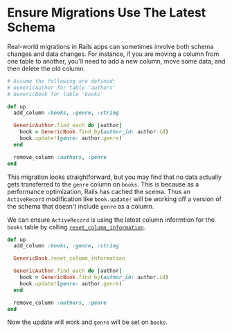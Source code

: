 # Ensure Migrations Use The Latest Schema

Real-world migrations in Rails apps can sometimes involve both schema changes
and data changes. For instance, if you are moving a column from one table to
another, you'll need to add a new column, move some data, and then delete the
old column.

```ruby
# Assume the following are defined:
# GenericAuthor for table 'authors'
# GenericBook for table 'books'

def up
  add_column :books, :genre, :string

  GenericAuthor.find_each do |author|
    book = GenericBook.find_by(author_id: author.id)
    book.update!(genre: author.genre)
  end

  remove_column :authors, :genre
end
```

This migration looks straightforward, but you may find that no data actually
gets transferred to the `genre` column on `books`. This is because as a
performance optimization, Rails has cached the scema. Thus an `ActiveRecord`
modification like `book.update!` will be working off a version of the schema
that doesn't include `genre` as a column.

We can ensure `ActiveRecord` is using the latest column informtion for the
`books` table by calling
[`reset_column_information`](https://api.rubyonrails.org/classes/ActiveRecord/ModelSchema/ClassMethods.html#method-i-reset_column_information).

```ruby
def up
  add_column :books, :genre, :string

  GenericBook.reset_column_information

  GenericAuthor.find_each do |author|
    book = GenericBook.find_by(author_id: author.id)
    book.update!(genre: author.genre)
  end

  remove_column :authors, :genre
end
```

Now the update will work and `genre` will be set on `books`.
